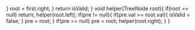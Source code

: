 }
root = first.right;
}
return isValid;
}
void helper(TreeNode root){
if(root == null)
return;
helper(root.left);
if(pre != null){
if(pre.val >= root.val){
isValid = false;
}
pre = root;
}
if(pre == null)
pre = root;
helper(root.right);
}
}